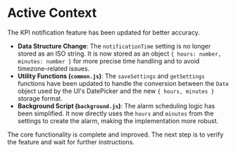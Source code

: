 # Active Context

The KPI notification feature has been updated for better accuracy.

- **Data Structure Change**: The `notificationTime` setting is no longer stored as an ISO string. It is now stored as an object `{ hours: number, minutes: number }` for more precise time handling and to avoid timezone-related issues.
- **Utility Functions (`common.js`)**: The `saveSettings` and `getSettings` functions have been updated to handle the conversion between the `Date` object used by the UI's DatePicker and the new `{ hours, minutes }` storage format.
- **Background Script (`background.js`)**: The alarm scheduling logic has been simplified. It now directly uses the `hours` and `minutes` from the settings to create the alarm, making the implementation more robust.

The core functionality is complete and improved. The next step is to verify the feature and wait for further instructions.
